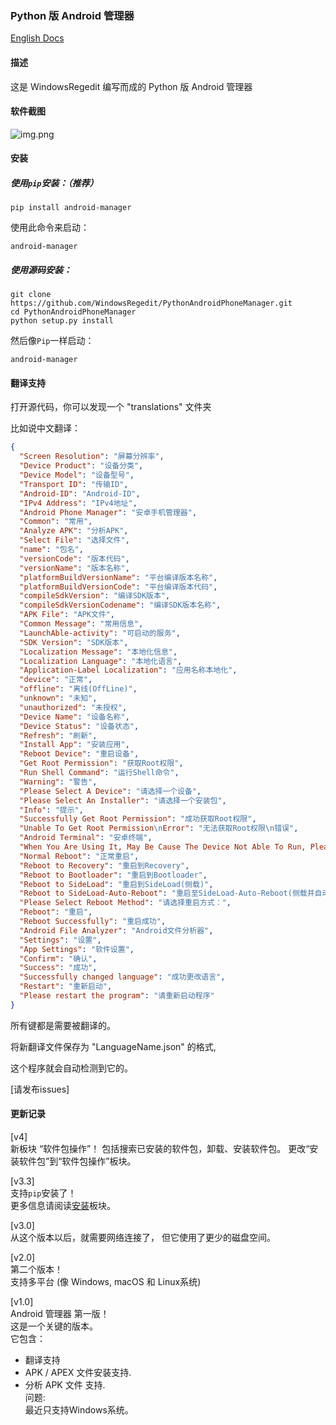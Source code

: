 ### Python 版 Android 管理器

[English Docs](README.md)

#### 描述
这是 WindowsRegedit 编写而成的 Python 版 Android 管理器

#### 软件截图
![img.png](https://fastly.jsdelivr.net/gh/WindowsRegedit/PythonAndroidPhoneManager@master/img.png)

#### 安装
##### 使用``pip``安装：（推荐）
```shell
pip install android-manager
```
使用此命令来启动：
```shell
android-manager
```
##### 使用源码安装：
```shell
git clone https://github.com/WindowsRegedit/PythonAndroidPhoneManager.git
cd PythonAndroidPhoneManager
python setup.py install
```
然后像``Pip``一样启动：
```shell
android-manager
```

#### 翻译支持
打开源代码，你可以发现一个 "translations" 文件夹

比如说中文翻译：
```json
{
  "Screen Resolution": "屏幕分辨率",
  "Device Product": "设备分类",
  "Device Model": "设备型号",
  "Transport ID": "传输ID",
  "Android-ID": "Android-ID",
  "IPv4 Address": "IPv4地址",
  "Android Phone Manager": "安卓手机管理器",
  "Common": "常用",
  "Analyze APK": "分析APK",
  "Select File": "选择文件",
  "name": "包名",
  "versionCode": "版本代码",
  "versionName": "版本名称",
  "platformBuildVersionName": "平台编译版本名称",
  "platformBuildVersionCode": "平台编译版本代码",
  "compileSdkVersion": "编译SDK版本",
  "compileSdkVersionCodename": "编译SDK版本名称",
  "APK File": "APK文件",
  "Common Message": "常用信息",
  "LaunchAble-activity": "可启动的服务",
  "SDK Version": "SDK版本",
  "Localization Message": "本地化信息",
  "Localization Language": "本地化语言",
  "Application-Label Localization": "应用名称本地化",
  "device": "正常",
  "offline": "离线(OffLine)",
  "unknown": "未知",
  "unauthorized": "未授权",
  "Device Name": "设备名称",
  "Device Status": "设备状态",
  "Refresh": "刷新",
  "Install App": "安装应用",
  "Reboot Device": "重启设备",
  "Get Root Permission": "获取Root权限",
  "Run Shell Command": "运行Shell命令",
  "Warning": "警告",
  "Please Select A Device": "请选择一个设备",
  "Please Select An Installer": "请选择一个安装包",
  "Info": "提示",
  "Successfully Get Root Permission": "成功获取Root权限",
  "Unable To Get Root Permission\nError": "无法获取Root权限\n错误",
  "Android Terminal": "安卓终端",
  "When You Are Using It, May Be Cause The Device Not Able To Run, Please Use Carefully": "在使用过程中，有可能会导致设备无法正常运行，请谨慎使用",
  "Normal Reboot": "正常重启",
  "Reboot to Recovery": "重启到Recovery",
  "Reboot to Bootloader": "重启到Bootloader",
  "Reboot to SideLoad": "重启到SideLoad(侧载)",
  "Reboot to SideLoad-Auto-Reboot": "重启至SideLoad-Auto-Reboot(侧载并自动重启)",
  "Please Select Reboot Method": "请选择重启方式：",
  "Reboot": "重启",
  "Reboot Successfully": "重启成功",
  "Android File Analyzer": "Android文件分析器",
  "Settings": "设置",
  "App Settings": "软件设置",
  "Confirm": "确认",
  "Success": "成功",
  "Successfully changed language": "成功更改语言",
  "Restart": "重新启动",
  "Please restart the program": "请重新启动程序"
}
```
所有键都是需要被翻译的。

将新翻译文件保存为 "LanguageName.json" 的格式,

这个程序就会自动检测到它的。

[请发布issues]

#### 更新记录
[v4]<br>
新板块 “软件包操作”！
包括搜索已安装的软件包，卸载、安装软件包。
更改“安装软件包”到“软件包操作”板块。

[v3.3]<br>
支持``pip``安装了！<br>
更多信息请阅读[安装](#安装)板块。

[v3.0]<br>
从这个版本以后，就需要网络连接了，
但它使用了更少的磁盘空间。<br>

[v2.0]<br>
第二个版本！<br>
支持多平台
(像 Windows, macOS 和 Linux系统)<br>

[v1.0]<br>
Android 管理器 第一版！<br>
这是一个关键的版本。<br>
它包含：<br>
 - 翻译支持<br>
 - APK / APEX 文件安装支持.<br>
 - 分析 APK 文件 支持.<br>
问题:<br>
最近只支持Windows系统。<br>